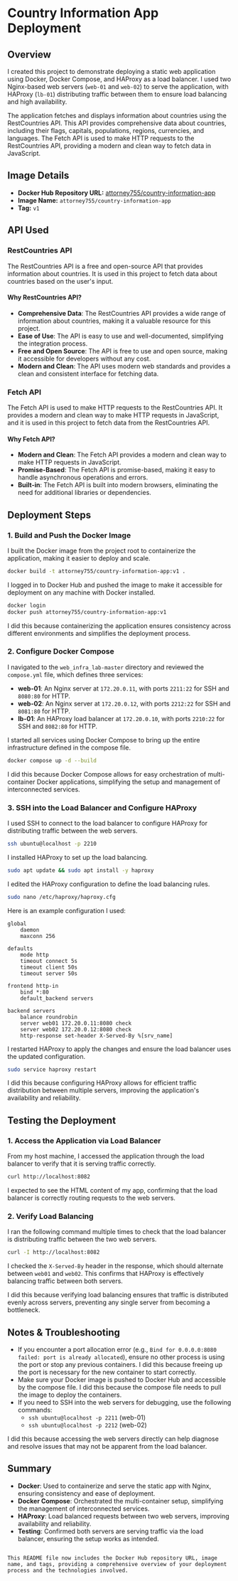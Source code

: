 # Country Information App Deployment

## Overview

I created this project to demonstrate deploying a static web application using Docker, Docker Compose, and HAProxy as a load balancer. I used two Nginx-based web servers (`web-01` and `web-02`) to serve the application, with HAProxy (`lb-01`) distributing traffic between them to ensure load balancing and high availability.

The application fetches and displays information about countries using the RestCountries API. This API provides comprehensive data about countries, including their flags, capitals, populations, regions, currencies, and languages. The Fetch API is used to make HTTP requests to the RestCountries API, providing a modern and clean way to fetch data in JavaScript.

## Image Details

- **Docker Hub Repository URL:** [attorney755/country-information-app](https://hub.docker.com/r/attorney755/country-information-app)
- **Image Name:** `attorney755/country-information-app`
- **Tag:** `v1`

## API Used

### RestCountries API

The RestCountries API is a free and open-source API that provides information about countries. It is used in this project to fetch data about countries based on the user's input.

#### Why RestCountries API?

- **Comprehensive Data**: The RestCountries API provides a wide range of information about countries, making it a valuable resource for this project.
- **Ease of Use**: The API is easy to use and well-documented, simplifying the integration process.
- **Free and Open Source**: The API is free to use and open source, making it accessible for developers without any cost.
- **Modern and Clean**: The API uses modern web standards and provides a clean and consistent interface for fetching data.

### Fetch API

The Fetch API is used to make HTTP requests to the RestCountries API. It provides a modern and clean way to make HTTP requests in JavaScript, and it is used in this project to fetch data from the RestCountries API.

#### Why Fetch API?

- **Modern and Clean**: The Fetch API provides a modern and clean way to make HTTP requests in JavaScript.
- **Promise-Based**: The Fetch API is promise-based, making it easy to handle asynchronous operations and errors.
- **Built-in**: The Fetch API is built into modern browsers, eliminating the need for additional libraries or dependencies.

## Deployment Steps

### 1. Build and Push the Docker Image

I built the Docker image from the project root to containerize the application, making it easier to deploy and scale.

```sh
docker build -t attorney755/country-information-app:v1 .
```

I logged in to Docker Hub and pushed the image to make it accessible for deployment on any machine with Docker installed.

```sh
docker login
docker push attorney755/country-information-app:v1
```

I did this because containerizing the application ensures consistency across different environments and simplifies the deployment process.

### 2. Configure Docker Compose

I navigated to the `web_infra_lab-master` directory and reviewed the `compose.yml` file, which defines three services:

- **web-01**: An Nginx server at `172.20.0.11`, with ports `2211:22` for SSH and `8080:80` for HTTP.
- **web-02**: An Nginx server at `172.20.0.12`, with ports `2212:22` for SSH and `8081:80` for HTTP.
- **lb-01**: An HAProxy load balancer at `172.20.0.10`, with ports `2210:22` for SSH and `8082:80` for HTTP.

I started all services using Docker Compose to bring up the entire infrastructure defined in the compose file.

```sh
docker compose up -d --build
```

I did this because Docker Compose allows for easy orchestration of multi-container Docker applications, simplifying the setup and management of interconnected services.

### 3. SSH into the Load Balancer and Configure HAProxy

I used SSH to connect to the load balancer to configure HAProxy for distributing traffic between the web servers.

```sh
ssh ubuntu@localhost -p 2210
```

I installed HAProxy to set up the load balancing.

```sh
sudo apt update && sudo apt install -y haproxy
```

I edited the HAProxy configuration to define the load balancing rules.

```sh
sudo nano /etc/haproxy/haproxy.cfg
```

Here is an example configuration I used:

```
global
    daemon
    maxconn 256

defaults
    mode http
    timeout connect 5s
    timeout client 50s
    timeout server 50s

frontend http-in
    bind *:80
    default_backend servers

backend servers
    balance roundrobin
    server web01 172.20.0.11:8080 check
    server web02 172.20.0.12:8080 check
    http-response set-header X-Served-By %[srv_name]
```

I restarted HAProxy to apply the changes and ensure the load balancer uses the updated configuration.

```sh
sudo service haproxy restart
```

I did this because configuring HAProxy allows for efficient traffic distribution between multiple servers, improving the application's availability and reliability.

## Testing the Deployment

### 1. Access the Application via Load Balancer

From my host machine, I accessed the application through the load balancer to verify that it is serving traffic correctly.

```sh
curl http://localhost:8082
```

I expected to see the HTML content of my app, confirming that the load balancer is correctly routing requests to the web servers.

### 2. Verify Load Balancing

I ran the following command multiple times to check that the load balancer is distributing traffic between the two web servers.

```sh
curl -I http://localhost:8082
```

I checked the `X-Served-By` header in the response, which should alternate between `web01` and `web02`. This confirms that HAProxy is effectively balancing traffic between both servers.

I did this because verifying load balancing ensures that traffic is distributed evenly across servers, preventing any single server from becoming a bottleneck.

## Notes & Troubleshooting

- If you encounter a port allocation error (e.g., `Bind for 0.0.0.0:8080 failed: port is already allocated`), ensure no other process is using the port or stop any previous containers. I did this because freeing up the port is necessary for the new container to start correctly.
- Make sure your Docker image is pushed to Docker Hub and accessible by the compose file. I did this because the compose file needs to pull the image to deploy the containers.
- If you need to SSH into the web servers for debugging, use the following commands:
  - `ssh ubuntu@localhost -p 2211` (web-01)
  - `ssh ubuntu@localhost -p 2212` (web-02)

I did this because accessing the web servers directly can help diagnose and resolve issues that may not be apparent from the load balancer.

## Summary

- **Docker**: Used to containerize and serve the static app with Nginx, ensuring consistency and ease of deployment.
- **Docker Compose**: Orchestrated the multi-container setup, simplifying the management of interconnected services.
- **HAProxy**: Load balanced requests between two web servers, improving availability and reliability.
- **Testing**: Confirmed both servers are serving traffic via the load balancer, ensuring the setup works as intended.
```

This README file now includes the Docker Hub repository URL, image name, and tags, providing a comprehensive overview of your deployment process and the technologies involved.
